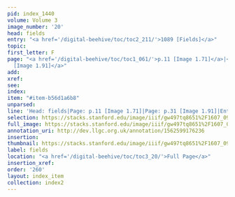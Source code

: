 ```yaml
---
pid: index_1440
volume: Volume 3
image_number: '20'
head: fields
entry: "<a href='/digital-beehive/toc/toc2_211/'>1089 [Fields]</a>"
topic: 
first_letter: F
page: "<a href='/digital-beehive/toc/toc1_061/'>p.11 [Image 1.71]</a>|<a href='/digital-beehive/toc/toc1_081/'>p.31
  [Image 1.91]</a>"
add: 
xref: 
see: 
index: 
item: "#item-b56d1a6b8"
unparsed: 
line: 'Head: fields|Page: p.11 [Image 1.71]|Page: p.31 [Image 1.91]|Entry: 1089 [Fields]|#item-b56d1a6b8'
selection: https://stacks.stanford.edu/image/iiif/gw497tq8651%2F1607_0963/1094,2923,653,220/full/0/default.jpg
full_image: https://stacks.stanford.edu/image/iiif/gw497tq8651%2F1607_0963/full/full/0/default.jpg
annotation_uri: http://dev.llgc.org.uk/annotation/1562599176236
insertion: 
thumbnail: https://stacks.stanford.edu/image/iiif/gw497tq8651%2F1607_0963/1094,2923,653,220/150,/0/default.jpg
label: fields
location: "<a href='/digital-beehive/toc/toc3_20/'>Full Page</a>"
insertion_xref: 
order: '260'
layout: index_item
collection: index2
---
```

